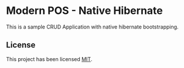 # Modern POS - Native Hibernate
This is a sample CRUD Application with native hibernate bootstrapping.

## License

This project has been licensed [MIT](License).
